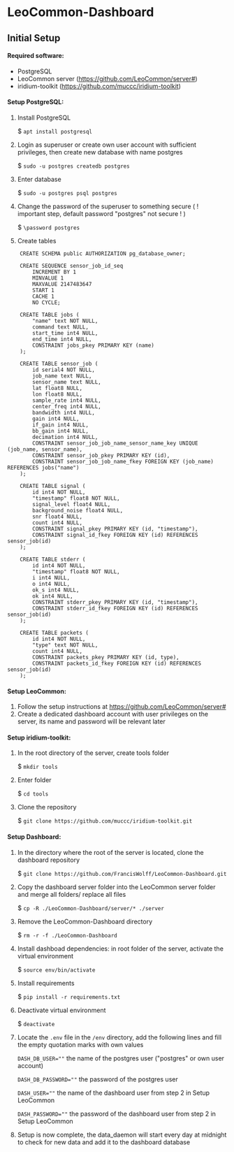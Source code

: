 # LeoCommon-Dashboard


## Initial Setup

#### Required software:
 - PostgreSQL
 - LeoCommon server (https://github.com/LeoCommon/server#)
 - iridium-toolkit (https://github.com/muccc/iridium-toolkit)

#### Setup PostgreSQL:

1. Install PostgreSQL

    $ `apt install postgresql`
2. Login as superuser or create own user account with sufficient privileges, then create new database with name postgres

    $ `sudo -u postgres createdb postgres`
3. Enter database

    $ `sudo -u postgres psql postgres`
4. Change the password of the superuser to something secure ( ! important step, default password "postgres" not secure ! )

    $ `\password postgres`

5. Create tables

```
    CREATE SCHEMA public AUTHORIZATION pg_database_owner;

    CREATE SEQUENCE sensor_job_id_seq
        INCREMENT BY 1
        MINVALUE 1
        MAXVALUE 2147483647
        START 1
        CACHE 1
        NO CYCLE;

    CREATE TABLE jobs (
        "name" text NOT NULL,
        command text NULL,
        start_time int4 NULL,
        end_time int4 NULL,
        CONSTRAINT jobs_pkey PRIMARY KEY (name)
    );

    CREATE TABLE sensor_job (
        id serial4 NOT NULL,
        job_name text NULL,
        sensor_name text NULL,
        lat float8 NULL,
        lon float8 NULL,
        sample_rate int4 NULL,
        center_freq int4 NULL,
        bandwidth int4 NULL,
        gain int4 NULL,
        if_gain int4 NULL,
        bb_gain int4 NULL,
        decimation int4 NULL,
        CONSTRAINT sensor_job_job_name_sensor_name_key UNIQUE (job_name, sensor_name),
        CONSTRAINT sensor_job_pkey PRIMARY KEY (id),
        CONSTRAINT sensor_job_job_name_fkey FOREIGN KEY (job_name) REFERENCES jobs("name")
    );

    CREATE TABLE signal (
        id int4 NOT NULL,
        "timestamp" float8 NOT NULL,
        signal_level float4 NULL,
        background_noise float4 NULL,
        snr float4 NULL,
        count int4 NULL,
        CONSTRAINT signal_pkey PRIMARY KEY (id, "timestamp"),
        CONSTRAINT signal_id_fkey FOREIGN KEY (id) REFERENCES sensor_job(id)
    );

    CREATE TABLE stderr (
        id int4 NOT NULL,
        "timestamp" float8 NOT NULL,
        i int4 NULL,
        o int4 NULL,
        ok_s int4 NULL,
        ok int4 NULL,
        CONSTRAINT stderr_pkey PRIMARY KEY (id, "timestamp"),
        CONSTRAINT stderr_id_fkey FOREIGN KEY (id) REFERENCES sensor_job(id)
    );

    CREATE TABLE packets (
        id int4 NOT NULL,
        "type" text NOT NULL,
        count int4 NULL,
        CONSTRAINT packets_pkey PRIMARY KEY (id, type),
        CONSTRAINT packets_id_fkey FOREIGN KEY (id) REFERENCES sensor_job(id)
    );
```

#### Setup LeoCommon:

1. Follow the setup instructions at https://github.com/LeoCommon/server#
2. Create a dedicated dashboard account with user privileges on the server, its name and password will be relevant later

#### Setup iridium-toolkit:
1. In the root directory of the server, create tools folder

    $ `mkdir tools`
2. Enter folder

    $ `cd tools`

2. Clone the repository

    $ `git clone https://github.com/muccc/iridium-toolkit.git`

#### Setup Dashboard:
1. In the directory where the root of the server is located, clone the dashboard repository

    $ `git clone https://github.com/FrancisWolff/LeoCommon-Dashboard.git`
2. Copy the dashboard server folder into the LeoCommon server folder and merge all folders/ replace all files

    $ `cp -R ./LeoCommon-Dashboard/server/* ./server`
3. Remove the LeoCommon-Dashboard directory

    $ `rm -r -f ./LeoCommon-Dashboard`
4. Install dashboad dependencies: in root folder of the server, activate the virtual environment

    $ `source env/bin/activate`
5. Install requirements

    $ `pip install -r requirements.txt`
6. Deactivate virtual environment

    $ `deactivate`
7. Locate the `.env` file in the `/env` directory, add the following lines and fill the empty quotation marks with own values

    `DASH_DB_USER=""` the name of the postgres user ("postgres" or own user account)

    `DASH_DB_PASSWORD=""` the password of the postgres user

    `DASH_USER=""` the name of the dashboard user from step 2 in Setup LeoCommon

    `DASH_PASSWORD=""` the password of the dashboard user from step 2 in Setup LeoCommon
8. Setup is now complete, the data_daemon will start every day at midnight to check for new data and add it to the dashboard database
